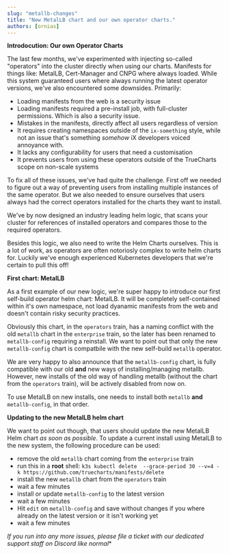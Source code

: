 ```yaml
---
slug: "metallb-changes"
title: "New MetalLB chart and our own operator charts."
authors: [ornias]
---
```


**Introdocution: Our own Operator Charts**

The last few months, we've experimented with injecting so-called "operators" into the cluster directly when using our charts. Manifests for things like: MetalLB, Cert-Manager and CNPG where always loaded.
While this system guaranteed users where always running the latest operator versions, we've also encountered some downsides. Primarily:

- Loading manifests from the web is a security issue
- Loading manifests required a pre-install job, with full-cluster permissions. Which is also a security issue.
- Mistakes in the manifests, directly affect all users regardless of version
- It requires creating namespaces outside of the `ix-something` style, while not an issue that's something *somehow* iX developers voiced annoyance with.
- It lacks any configurability for users that need a customisation
- It prevents users from using these operators outside of the TrueCharts scope on non-scale systems


To fix all of these issues, we've had quite the challenge. First off we needed to figure out a way of preventing users from installing multiple instances of the same operator.
But we also needed to ensure ourselves that users always had the correct operators installed for the charts they want to install.

We've by now designed an industry leading helm logic, that scans your cluster for references of installed operators and compares those to the required operators.

Besides this logic, we also need to write the Helm Charts ourselves. This is a lot of work, as operators are often notoriosly complex to write helm charts for. 
Luckily we've enough experienced Kubernetes developers that we're certain to pull this off!


**First chart: MetalLB**

As a first example of our new logic, we're super happy to introduce our first self-build operator helm chart: MetalLB.
It will be completely self-contained within it's own namespace, not load dyanamic manifests from the web and doesn't contain risky security practices.

Obviously this chart, in the `operators` train, has a naming conflict with the old `metallb` chart in the `enterprise` train, so the later has been renamed to `metallb-config` requiring a reinstall.
We want to point out that only the new `metallb-config` chart is compatbile with the new self-build `metallb` operator.

We are very happy to also announce that the `metallb-config` chart, is fully compatible with our old **and** new ways of installing/managing metallb.
However, new installs of the old way of handling metallb (without the chart from the `operators` train), will be actively disabled from now on.

To use MetalLB on new installs, one needs to install both `metallb` **and** `metallb-config`, in that order.

**Updating to the new MetalLB helm chart**

We want to point out though, that users should update the new MetalLB Helm chart *as soon as possible*.
To update a current install using MetalLB to the new system, the following procedure can be used:

- remove the old `metallb` chart coming from the `enterprise` train
- run this in a **root** shell: `k3s kubectl delete  --grace-period 30 --v=4 -k https://github.com/truecharts/manifests/delete`
- install the new `metallb` chart from the `operators` train
- wait a few minutes
- install or update  `metallb-config` to the latest version
- wait a few minutes
- Hit `edit` on `metallb-config` and save without changes if you where already on the latest version or it isn't working yet
- wait a few minutes

*If you run into any more issues, please file a ticket with our dedicated support staff on Discord like normal**